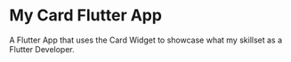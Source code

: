 # My Card Flutter App
 A Flutter App that uses the Card Widget to showcase what my skillset as a Flutter Developer.
